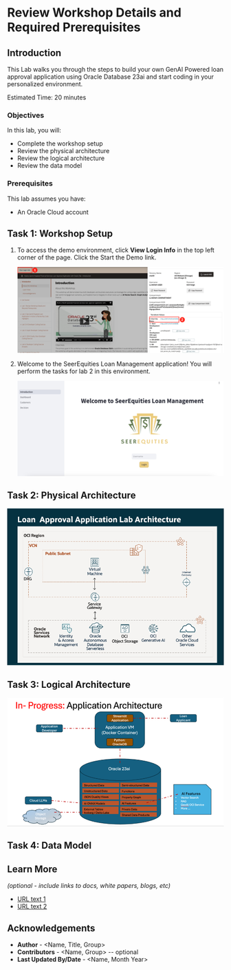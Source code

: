 # Review Workshop Details and Required Prerequisites

## Introduction

This Lab walks you through the steps to build your own GenAI Powered loan approval application using Oracle Database 23ai and start coding in your personalized environment.

Estimated Time: 20 minutes

### Objectives

In this lab, you will:
* Complete the workshop setup
* Review the physical architecture
* Review the logical architecture
* Review the data model

### Prerequisites

This lab assumes you have:
* An Oracle Cloud account


## Task 1: Workshop Setup

1. To access the demo environment, click **View Login Info** in the top left corner of the page. Click the Start the Demo link.

    ![Click the Start Demo Link](./images/start-demo.png " ")

2. Welcome to the SeerEquities Loan Management application! You will perform the tasks for lab 2 in this environment. 

    ![Homepage](./images/app-home.png " ")

## Task 2: Physical Architecture 

![Login](./images/physical.png " ")

## Task 3: Logical Architecture 

![Login](./images/logical.png " ")

## Task 4: Data Model 

## Learn More

*(optional - include links to docs, white papers, blogs, etc)*

* [URL text 1](http://docs.oracle.com)
* [URL text 2](http://docs.oracle.com)

## Acknowledgements
* **Author** - <Name, Title, Group>
* **Contributors** -  <Name, Group> -- optional
* **Last Updated By/Date** - <Name, Month Year>
